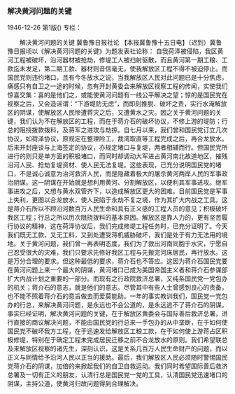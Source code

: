### 解决黄河问题的关键

1946-12-26
第1版()
专栏：

　　解决黄河问题的关键
    冀鲁豫日报社论
    【本报冀鲁豫十五日电】（迟到）冀鲁豫日报顷以《解决黄河问题的关键》为题发表社论称：
    自我荷泽被侵陷，我区黄河工程被破坏，沿河器材被抢劫，修堤工人被扫射驱散，而且黄河第一期工粮、工款迄未发足，第二期工款、器材则音信毫无，使我解放区工程不得不被迫停止。而国民党则违约堵口，且有今冬放水之说，当我解放区人民对此问题已是十分焦虑，痛感只有自卫之一途的时候，忽有开封黄委会来解放区视察工程的传闻，实使我们惊喜交集：喜的是他们之，或能使黄河问题有一线公平解决之望；惊的是国民党在视察之后，又会造谣谓：“下游堤防无虑”，而即刻推脱、破坏之责，实行水淹解放区的阴谋，使解放区人民惨遭蒋灾之后，又遭黄水之灾。因之关于黄河问题的关键，我们认为不在解放区的工程，而在于蒋介石的破坏协议，不修上游的堤防；行总的阻挠拨款拨料，及蒋军之进攻与劫掠。自七月以来，我们曾和国民党订立几次协议，如荷泽协议，原规定在整理险工，裁湾取直等工程完成之后，再合龙放水。后来开封座谈与上海签定的协议，亦规定堵口与复堤，两者相辅而行。但国民党所进行的则只是单方面的积极堵口，而同时却调动大军进占黄河南北故道地区，摧残沿河人民、抢劫复堤资材、使人民无法复堤。这些表现，已充分说明国民党的堵口，不是诚心诚意为治河救济人民，而是隐藏着极大的屠杀黄河两岸人民的军事政治阴谋。这一阴谋在开始就是想利用黄河、分割解放区，以便利其军事进攻。继军事进攻之后，又想与黄水双管齐下，以造成解放区更大的困难。目前国民党是军事上失利，更图以合龙放水，使人民陷于永劫不复之境，作为其扩大内战之工具。这是蒋介石所以不顾沿河数百万人民生命和具有正义感的工程人员的意见；积极破坏我区工程；行总之所以历次阻挠拨料的基本原因。解放区是靠人力的，更有坚苦履行协议的精神，这在荷泽协议后，我们完成修堤工程任务时，已充分证明了。今天我们既无工款，又无工料，又到处遭受蒋机威胁破坏，我们是处于有力无法用的境地。关于黄河问题，我们曾一再表明态度，我们为了救出河南同胞于水灾，宁愿自己忍受很大的灾难，我们只要求先修好我区工程与先搬完河床居民，再行放水。这是万分合理的要求。但这种最低的要求，蒋介石也不答应。这因为蒋介石国民党要在黄河问题上来一个最大的阴谋，黄河堵口已成为美国帝国主义者和蒋介石参谋部扩大内战计划之重要的一部分。而现有之行政院救济总署，又纯系国民党一党包办的机关；蒋介石的意志，就是他们的意志。尽管其中有些人士曾感到良心的责备，也不能不照着蒋介石的意旨做去而爱莫能助。一年的事实教训我们，国民党一党包办的行总，来解决黄河问题，是永远也不会公道的，是永远逃不了蒋介石的阴谋。事实已经证明，解决黄河问题的关键，在于解放区黄委会与国际善后救济总署，进行直接的商议解决问题，不能由国民党的行总来一手包办的从中垄断，在于如何使国民党不破坏我方工程，在于迅速发给解放区工粮工款，在于如何使上游蒋占区积极修堤，特别在于确定工程未完成居民迁移之前不合龙放水的原则。我们希望联总及来解放区视察的诸先生，深刻认识，这是关系几百万人民生命财产的问题，而以正义与同情给予沿河人民以正当的援助。最后，我们解放区人民必须随时警惕国民党蒋介石的阴谋，加倍的来掀起我们的自卫自救运动。我们同时希望国际善后救济总署及一切有正义的朋友，认清行总是国民党一党的工具，认清国民党迅速堵口的阴谋，主持公道，使黄河归故问题得到合理解决。
